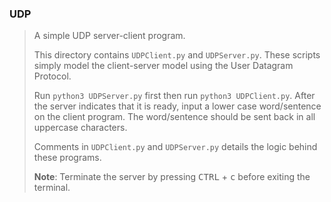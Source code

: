 ### UDP
> A simple UDP server-client program.
>
> This directory contains `UDPClient.py` and `UDPServer.py`. These scripts simply model the client-server model using the User Datagram Protocol.
>
> Run `python3 UDPServer.py` first then run `python3 UDPClient.py`.
> After the server indicates that it is ready, input a lower case word/sentence on the client program. The word/sentence should be sent back in all uppercase characters.
>
> Comments in `UDPClient.py` and `UDPServer.py` details the logic behind these programs.
>
> **Note**: Terminate the server by pressing <kbd>CTRL</kbd> + <kbd>c</kbd> before exiting the terminal.
